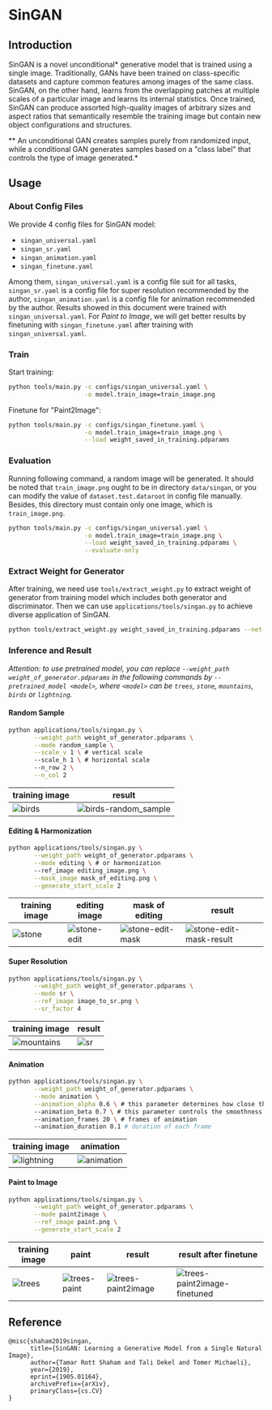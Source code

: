 # SinGAN

## Introduction

SinGAN is a novel unconditional* generative model that is trained using a single image. Traditionally, GANs have been trained on class-specific datasets and capture common features among images of the same class. SinGAN, on the other hand, learns from the overlapping patches at multiple scales of a particular image and learns its internal statistics. Once trained, SinGAN can produce assorted high-quality images of arbitrary sizes and aspect ratios that semantically resemble the training image but contain new object configurations and structures.

** An unconditional GAN creates samples purely from randomized input, while a conditional GAN generates samples based on a "class label" that controls the type of image generated.*

## Usage

### About Config Files

We provide 4 config files for SinGAN model:

- `singan_universal.yaml`
- `singan_sr.yaml`
- `singan_animation.yaml`
- `singan_finetune.yaml`

Among them, `singan_universal.yaml` is a config file suit for all tasks, `singan_sr.yaml` is a config file for super resolution recommended by the author, `singan_animation.yaml` is a config file for animation recommended by the author. Results showed in this document were trained with `singan_universal.yaml`. For *Paint to Image*, we will get better results by finetuning with `singan_finetune.yaml` after training with `singan_universal.yaml`.

### Train

Start training:

```bash
python tools/main.py -c configs/singan_universal.yaml \
                     -o model.train_image=train_image.png
```

Finetune for "Paint2Image":

```bash
python tools/main.py -c configs/singan_finetune.yaml \
                     -o model.train_image=train_image.png \
                     --load weight_saved_in_training.pdparams
```

### Evaluation
Running following command, a random image will be generated. It should be noted that `train_image.png` ought to be in directory `data/singan`, or you can modify the value of `dataset.test.dataroot` in config file manually. Besides, this directory must contain only one image, which is `train_image.png`.
```bash
python tools/main.py -c configs/singan_universal.yaml \
                     -o model.train_image=train_image.png \
                     --load weight_saved_in_training.pdparams \
                     --evaluate-only
```

### Extract Weight for Generator

After training, we need use ``tools/extract_weight.py`` to extract weight of generator from training model which includes both generator and discriminator. Then we can use `applications/tools/singan.py` to achieve diverse application of SinGAN.

```bash
python tools/extract_weight.py weight_saved_in_training.pdparams --net-name netG --output weight_of_generator.pdparams
```

### Inference and Result

*Attention: to use pretrained model, you can replace `--weight_path weight_of_generator.pdparams` in the following commands by `--pretrained_model <model>`, where `<model>` can be `trees`, `stone`, `mountains`, `birds` or `lightning`.*

#### Random Sample

```bash
python applications/tools/singan.py \
       --weight_path weight_of_generator.pdparams \
       --mode random_sample \
       --scale_v 1 \ # vertical scale
       --scale_h 1 \ # horizontal scale
       --n_row 2 \
       --n_col 2
```

|training image|result|
| ---- | ---- |
|![birds](https://user-images.githubusercontent.com/91609464/153211448-2614407b-a30b-467c-b1e5-7db88ff2ca74.png)|![birds-random_sample](https://user-images.githubusercontent.com/91609464/153211573-1af108ba-ad42-438a-94a9-e8f8f3e091eb.png)|

#### Editing & Harmonization

```bash
python applications/tools/singan.py \
       --weight_path weight_of_generator.pdparams \
       --mode editing \ # or harmonization
       --ref_image editing_image.png \
       --mask_image mask_of_editing.png \
       --generate_start_scale 2
```


|training image|editing image|mask of editing|result|
|----|----|----|----|
|![stone](https://user-images.githubusercontent.com/91609464/153211778-bb94d29d-a2b4-4d04-9900-89b20ae90b90.png)|![stone-edit](https://user-images.githubusercontent.com/91609464/153211867-df3d9035-d320-45ec-8043-488e9da49bff.png)|![stone-edit-mask](https://user-images.githubusercontent.com/91609464/153212047-9620f73c-58d9-48ed-9af7-a11470ad49c8.png)|![stone-edit-mask-result](https://user-images.githubusercontent.com/91609464/153211942-e0e639c2-3ea6-4ade-852b-73757b0bbab0.png)|

#### Super Resolution

```bash
python applications/tools/singan.py \
       --weight_path weight_of_generator.pdparams \
       --mode sr \
       --ref_image image_to_sr.png \
       --sr_factor 4
```
|training image|result|
| ---- | ---- |
|![mountains](https://user-images.githubusercontent.com/91609464/153212146-efbbbbd6-e045-477a-87ae-10f121341060.png)|![sr](https://user-images.githubusercontent.com/91609464/153212176-530b7075-e72b-4c05-ad3e-2f2cdfc76dea.png)|


#### Animation

```bash
python applications/tools/singan.py \
       --weight_path weight_of_generator.pdparams \
       --mode animation \
       --animation_alpha 0.6 \ # this parameter determines how close the frames of the sequence remain to the training image
       --animation_beta 0.7 \ # this parameter controls the smoothness and rate of change in the generated clip
       --animation_frames 20 \ # frames of animation
       --animation_duration 0.1	# duration of each frame
```

|training image|animation|
| ---- | ---- |
|![lightning](https://user-images.githubusercontent.com/91609464/153212291-6f8976bd-e873-423e-ab62-77997df2df7a.png)|![animation](https://user-images.githubusercontent.com/91609464/153212372-0543e6d6-5842-472b-af50-8b22670270ae.gif)|


#### Paint to Image
```bash
python applications/tools/singan.py \
       --weight_path weight_of_generator.pdparams \
       --mode paint2image \
       --ref_image paint.png \
       --generate_start_scale 2
```
|training image|paint|result|result after finetune|
|----|----|----|----|
|![trees](https://user-images.githubusercontent.com/91609464/153212536-0bb6489d-d488-49e0-a6b5-90ef578c9e4f.png)|![trees-paint](https://user-images.githubusercontent.com/91609464/153212511-ef2c6bea-1f8c-4685-951b-8db589414dfe.png)|![trees-paint2image](https://user-images.githubusercontent.com/91609464/153212531-c080c705-fd58-4ade-aac6-e2134838a75f.png)|![trees-paint2image-finetuned](https://user-images.githubusercontent.com/91609464/153212529-51d8d29b-6b58-4f29-8792-4b2b04f9266e.png)|

## Reference

```
@misc{shaham2019singan,
      title={SinGAN: Learning a Generative Model from a Single Natural Image}, 
      author={Tamar Rott Shaham and Tali Dekel and Tomer Michaeli},
      year={2019},
      eprint={1905.01164},
      archivePrefix={arXiv},
      primaryClass={cs.CV}
}
```

